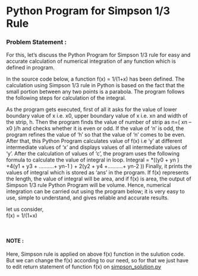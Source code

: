 # Python Program for Simpson 1/3 Rule<br>

### Problem Statement : <br>
For this, let’s discuss the Python Program for Simpson 1/3 rule for easy and accurate calculation of numerical integration of any function which is defined in program.

In the source code below, a function f(x) = 1/(1+x) has been defined. The calculation using Simpson 1/3 rule in Python is based on the fact that the small portion between any two points is a parabola. The program follows the following steps for calculation of the integral.

As the program gets executed, first of all it asks for the value of lower boundary value of x i.e. x0, upper boundary value of x i.e. xn and width of the strip, h.
Then the program finds the value of number of strip as n=( xn – x0 )/h and checks whether it is even or odd. If the value of ‘n’ is odd, the program refines the value of ‘h’ so that the value of ‘n’ comes to be even.
After that, this Python Program calculates value of f(x) i.e ‘y’ at different intermediate values of ‘x’ and displays values of all intermediate values of ‘y’.
After the calculation of values of ‘c’, the program uses the following formula to calculate the value of integral in loop.
Integral =  *((y0 + yn ) +4(y1 + y3 + ……….+ yn-1 ) + 2(y2 + y4 +……….+ yn-2 ))
Finally, it prints the values of integral which is stored as ‘ans’ in the program.
If f(x) represents the length, the value of integral will be area, and if f(x) is area, the output of Simpson 1/3 rule Python Program will be volume. Hence, numerical integration can be carried out using the program below; it is very easy to use, simple to understand, and gives reliable and accurate results.<br>

let us consider,<br>
f(x) = 1/(1+x)

<br>

#### NOTE :
Here, Simpson rule is applied on above f(x) function in the sulution code. But we can change the f(x) according to our need, so for that we just have to edit return statement of function f(x) on [simpson_solution.py](./simpson_solution.py)